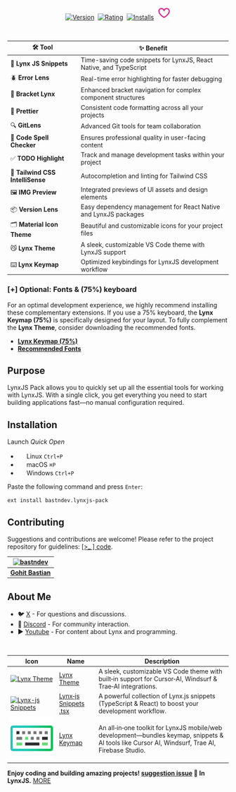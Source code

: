<p align="center">
  <a href="https://marketplace.visualstudio.com/items?itemName=bastndev.lynxjs-pack"><img src="https://vsmarketplacebadges.dev/version-short/bastndev.lynxjs-pack.jpg?style=for-the-badge&colorA=E91E63&colorB=EEEEEE&color=33BFFF&label=VERSION" alt="Version"></a>&nbsp;
  <a href="https://marketplace.visualstudio.com/items?itemName=bastndev.lynxjs-pack"><img src="https://vsmarketplacebadges.dev/rating-short/bastndev.lynxjs-pack.jpg?style=for-the-badge&colorA=E91E63&colorB=EEEEEE&color=33BFFF&label=Rating" alt="Rating"></a>&nbsp;
  <a href="https://marketplace.visualstudio.com/items?itemName=bastndev.lynxjs-pack"><img src="https://vsmarketplacebadges.dev/installs-short/bastndev.lynxjs-pack.jpg?style=for-the-badge&colorA=E91E63&colorB=EEEEEE&color=33BFFF&label=Installs" alt="Installs"></a>&nbsp;
  <a href="https://github.com/sponsors/bastndev"><img src="https://raw.githubusercontent.com/bastndev/Lynx-Theme/main/assets/images/sponsor.png" width="30px" alt="Sponsor Github"></a>
</p>

</br>

| 🛠️ Tool                          | ✨ Benefit                                                         |
| -------------------------------- | ------------------------------------------------------------------ |
| 🧩 **Lynx JS Snippets**          | Time-saving code snippets for LynxJS, React Native, and TypeScript |
| 🪲 **Error Lens**                | Real-time error highlighting for faster debugging                  |
| 🦾 **Bracket Lynx**              | Enhanced bracket navigation for complex component structures       |
| 🎨 **Prettier**                  | Consistent code formatting across all your projects                |
| 🔍 **GitLens**                   | Advanced Git tools for team collaboration                          |
| 📝 **Code Spell Checker**        | Ensures professional quality in user-facing content                |
| ✅ **TODO Highlight**            | Track and manage development tasks within your project             |
| 🌈 **Tailwind CSS IntelliSense** | Autocompletion and linting for Tailwind CSS                        |
| 🖼️ **IMG Preview**               | Integrated previews of UI assets and design elements               |
| 📦 **Version Lens**              | Easy dependency management for React Native and LynxJS packages    |
| 🗂️ **Material Icon Theme**       | Beautiful and customizable icons for your project files            |
| 😼 **Lynx Theme**                | A sleek, customizable VS Code theme with LynxJS support            |
| ⌨️ **Lynx Keymap**               | Optimized keybindings for LynxJS development workflow              |

### [+] Optional: Fonts & (75%) keyboard

For an optimal development experience, we highly recommend installing these complementary extensions. If you use a 75% keyboard, the **Lynx Keymap (75%)** is specifically designed for your layout. To fully complement the **Lynx Theme**, consider downloading the recommended fonts.

- **[Lynx Keymap (75%)](https://marketplace.visualstudio.com/items?itemName=bastndev.lynx-keymap-75)**
- **[Recommended Fonts](https://github.com/bastndev/Lynx-Theme/releases/tag/v1.2.5)**

## Purpose

LynxJS Pack allows you to quickly set up all the essential tools for working with LynxJS. With a single click, you get everything you need to start building applications fast—no manual configuration required.

## Installation

Launch _Quick Open_

- <img src="https://www.kernel.org/theme/images/logos/favicon.png" width=16 height=16/> Linux `Ctrl+P`
- <img src="https://developer.apple.com/favicon.ico" width=16 height=16/> macOS `⌘P`
- <img src="https://www.microsoft.com/favicon.ico" width=16 height=16/> Windows `Ctrl+P`

Paste the following command and press `Enter`:

```
ext install bastndev.lynxjs-pack
```

## Contributing

Suggestions and contributions are welcome! Please refer to the project repository for guidelines: [[>\_ ] code](https://github.com/bastndev/LynxJs-Packge).

| [![bastndev](https://github.com/bastndev.png?size=100)](https://bastndev.com) |
| :---------------------------------------------------------------------------: |
|               **[Gohit Bastian](https://github.com/bastndev)**                |

## About Me

- 🐦 [X](https://twitter.com/bastndev) - For questions and discussions.
- 💬 [Discord](https://discord.com/invite/bgzvzP6aZH) - For community interaction.
- ▶️ [Youtube](https://www.youtube.com/@bastndev) - For content about Lynx and programming.

</br>

| Icon                                                                                                                                                                                                                | Name                                                                  | Description                                                                                                                                     |
| ------------------------------------------------------------------------------------------------------------------------------------------------------------------------------------------------------------------- | --------------------------------------------------------------------- | ----------------------------------------------------------------------------------------------------------------------------------------------- |
| [![Lynx Theme](https://bastndev.gallerycdn.vsassets.io/extensions/bastndev/lynx-theme/0.1.2/1744898058774/Microsoft.VisualStudio.Services.Icons.Default)](https://marketplace.visualstudio.com/items?itemName=bastndev.lynx-theme)                   | [Lynx Theme](https://github.com/bastndev/Lynx-Theme)                  | A sleek, customizable VS Code theme with built‑in support for Cursor‑AI, Windsurf & Trae‑AI integrations.                                       |
| [![Lynx-js Snippets](https://bastndev.gallerycdn.vsassets.io/extensions/bastndev/lynx-js-snippets/0.2.0/1745166683713/Microsoft.VisualStudio.Services.Icons.Default)](https://marketplace.visualstudio.com/items?itemName=bastndev.lynx-js-snippets) | [Lynx‑js Snippets .tsx](https://github.com/bastndev/Lynx-js-Snippets) | A powerful collection of Lynx.js snippets (TypeScript & React) to boost your development workflow.                                              |
| [![Lynx Keymap](https://raw.githubusercontent.com/bastndev/Lynx-Keymap/refs/heads/main/assets/images/logo.png)](https://marketplace.visualstudio.com/items?itemName=bastndev.lynx-keymap)                                                            | [Lynx Keymap](https://github.com/bastndev/Lynx-Keymap)                | An all‑in‑one toolkit for LynxJS mobile/web development—bundles keymap, snippets & AI tools like Cursor AI, Windsurf, Trae AI, Firebase Studio. |

**Enjoy coding and building amazing projects! [suggestion issue](https://github.com/bastndev/LynxJs-Packge/issues) 🚀 In LynxJS.**
[MORE](https://marketplace.visualstudio.com/publishers/bastndev)

